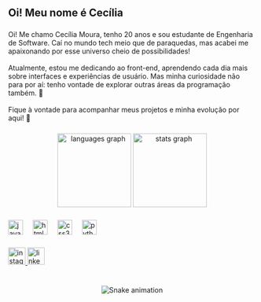 <h2 align="left">Oi! Meu nome é Cecília</h2>

###

<p align="left">
  Oi! Me chamo Cecília Moura, tenho 20 anos e sou estudante de Engenharia de Software.
  Caí no mundo tech meio que de paraquedas, mas acabei me apaixonando por esse universo cheio de possibilidades!<br><br>
  Atualmente, estou me dedicando ao front-end, aprendendo cada dia mais sobre interfaces e experiências de usuário.
  Mas minha curiosidade não para por aí: tenho vontade de explorar outras áreas da programação também. 🚀<br><br>
  Fique à vontade para acompanhar meus projetos e minha evolução por aqui! 💜
</p>

###

<div align="center">
  <img src="https://github-readme-stats.vercel.app/api/top-langs?username=Cecymouraa&locale=en&hide_title=false&layout=compact&card_width=320&langs_count=5&theme=dracula&hide_border=false" height="150" alt="languages graph"  />
  <img src="https://github-readme-stats.vercel.app/api?username=Cecymouraa&hide_title=false&hide_rank=false&show_icons=true&include_all_commits=true&count_private=true&disable_animations=false&theme=dracula&locale=en&hide_border=false" height="150" alt="stats graph"  />
</div>

###

<div align="left">
  <img src="https://cdn.jsdelivr.net/gh/devicons/devicon/icons/javascript/javascript-original.svg" height="30" alt="javascript logo" />
  <img width="12" />
  <img src="https://cdn.jsdelivr.net/gh/devicons/devicon/icons/html5/html5-original.svg" height="30" alt="html5 logo" />
  <img width="12" />
  <img src="https://cdn.jsdelivr.net/gh/devicons/devicon/icons/css3/css3-original.svg" height="30" alt="css3 logo" />
  <img width="12" />
  <img src="https://cdn.jsdelivr.net/gh/devicons/devicon/icons/python/python-original.svg" height="30" alt="python logo" />
</div>

###

<div align="left">
  <a href="https://www.instagram.com/lm_cecy?igsh=NDg4b3Z2dHhwdzkx" target="_blank">
    <img src="https://img.shields.io/static/v1?message=Instagram&logo=instagram&label=&color=E4405F&logoColor=white&labelColor=&style=for-the-badge" height="35" alt="instagram logo" />
  </a>
  <a href="https://www.linkedin.com/in/maria-cecilia-m-8a31292bb?utm_source=share&utm_campaign=share_via&utm_content=profile&utm_medium=android_app" target="_blank">
    <img src="https://img.shields.io/static/v1?message=LinkedIn&logo=linkedin&label=&color=0077B5&logoColor=white&labelColor=&style=for-the-badge" height="35" alt="linkedin logo" />
  </a>
</div>

###

<br clear="both">

<div align="center">
  <img src="https://raw.githubusercontent.com/Cecymouraa/Cecymouraa/output/snake.svg" alt="Snake animation" />
</div>
